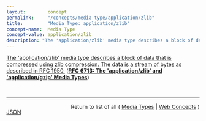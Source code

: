 ```yaml
---
layout:        concept
permalink:     "/concepts/media-type/application/zlib"
title:         "Media Type: application/zlib"
concept-name:  Media Type
concept-value: application/zlib
description: "The 'application/zlib' media type describes a block of data that is compressed using zlib compression. The data is a stream of bytes as described in RFC 1950."
---
```


[The 'application/zlib' media type describes a block of data that is compressed using zlib compression. The data is a stream of bytes as described in RFC 1950.](https://datatracker.ietf.org/doc/html/rfc6713#section-2 "Read documentation for Media Type &#34;application/zlib&#34;") (**[RFC 6713: The 'application/zlib' and 'application/gzip' Media Types](/specs/IETF/RFC/6713 "This document defines the 'application/gzip' and 'application/zlib' media types for compressed data using the gzip and zlib compression formats.")**)

<br/>
<hr/>

<p style="float : left"><a href="./application/zlib.json" title="JSON representing this particular Web Concept value">JSON</a></p>
<p style="text-align: right">Return to list of all ( <a href="../media-type/">Media Types</a> | <a href="../">Web Concepts</a> )</p>
